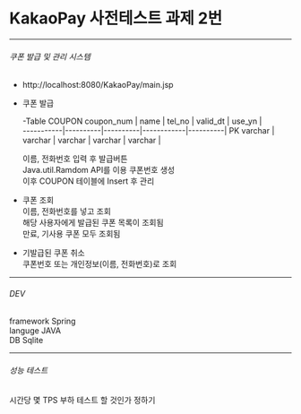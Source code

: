 # KakaoPay 사전테스트 과제 2번
-------------------------------------------
###### 쿠폰 발급 및 관리 시스템
  * http://localhost:8080/KakaoPay/main.jsp        
  * 쿠폰 발급 
      
      -Table COUPON
      coupon_num |   name   |  tel_no  |  valid_dt  |  use_yn  |   
      -----------|----------|----------|------------|----------|
      PK varchar |  varchar | varchar  |  varchar   | varchar  |
      
      이름, 전화번호 입력 후 발급버튼      
      Java.util.Ramdom API를 이용 쿠폰번호 생성    
      이후 COUPON 테이블에 Insert 후 관리    
      
  * 쿠폰 조회         
     이름, 전화번호를 넣고 조회    
     해당 사용자에게 발급된 쿠폰 목록이 조회됨    
     만료, 기사용 쿠폰 모두 조회됨    
     
  * 기발급된 쿠폰 취소        
     쿠폰번호 또는 개인정보(이름, 전화번호)로 조회    
     
 -------------------------------------------
 
 ###### DEV     
 framework Spring   
 languge JAVA    
 DB Sqlite    
 
 -------------------------------------------
 
 ###### 성능 테스트      
 시간당 몇 TPS 부하 테스트 할 것인가 정하기 
 
 
